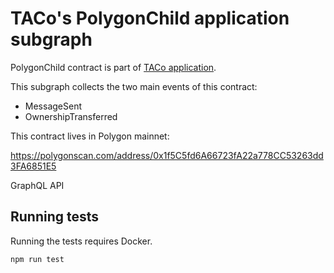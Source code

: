 # TACo's PolygonChild application subgraph

PolygonChild contract is part of [TACo application](https://docs.threshold.network/applications/threshold-access-control).

This subgraph collects the two main events of this contract:

- MessageSent
- OwnershipTransferred

This contract lives in Polygon mainnet:

https://polygonscan.com/address/0x1f5C5fd6A66723fA22a778CC53263dd3FA6851E5

GraphQL API

## Running tests

Running the tests requires Docker.

```bash
npm run test
```
